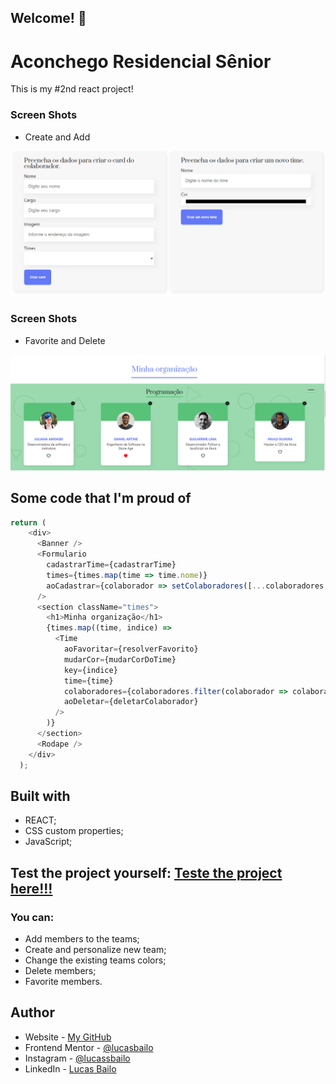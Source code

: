 ## Welcome! 👋

# Aconchego Residencial Sênior

This is my #2nd react project!

### Screen Shots
- Create and Add

![](./ss/Create.png)

### Screen Shots

- Favorite and Delete

![](./ss/FavAndDelete.png)

## Some code that I'm proud of
```js
return (
    <div>
      <Banner />
      <Formulario
        cadastrarTime={cadastrarTime}
        times={times.map(time => time.nome)} 
        aoCadastrar={colaborador => setColaboradores([...colaboradores, colaborador])}
      />
      <section className="times">
        <h1>Minha organização</h1>
        {times.map((time, indice) => 
          <Time
            aoFavoritar={resolverFavorito}
            mudarCor={mudarCorDoTime} 
            key={indice} 
            time={time} 
            colaboradores={colaboradores.filter(colaborador => colaborador.time === time.nome)}
            aoDeletar={deletarColaborador} 
          />
        )}
      </section>
      <Rodape />
    </div>
  );
```

## Built with

- REACT;
- CSS custom properties;
- JavaScript;

## Test the project yourself: [Teste the project here!!!](https://organo2-psi.vercel.app/)

### You can:

- Add members to the teams;
- Create and personalize new team;
- Change the existing teams colors;
- Delete members;
- Favorite members.

## Author

- Website - [My GitHub](https://github.com/lucasbailo)
- Frontend Mentor - [@lucasbailo](https://www.frontendmentor.io/profile/lucasbailo)
- Instagram - [@lucassbailo](https://www.instagram.com/lucassbailo/)
- LinkedIn - [Lucas Bailo](https://www.linkedin.com/in/lcsbailo)